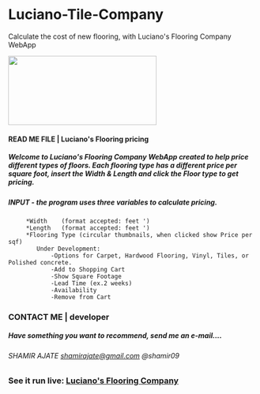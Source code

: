 # Luciano-Tile-Company
Calculate the cost of new flooring, with Luciano's Flooring Company WebApp

<div style="display: block; text-align="center";> <img src="http://shamirajate.com/lucianoFlooring/Luciano_Flooring.png" width="300" height="140"></div>

#### READ ME FILE  |  Luciano's Flooring pricing </style>

##### Welcome to Luciano's Flooring Company WebApp created to help price different types of floors. Each flooring type has a different price per square foot, insert the Width & Length and click the Floor type to get pricing. 

##### INPUT - the program uses three variables to calculate pricing.
		 *Width    (format accepted: feet ')
		 *Length   (format accepted: feet ')
		 *Flooring Type (circular thumbnails, when clicked show Price per sqf)
		    Under Development:
			    -Options for Carpet, Hardwood Flooring, Vinyl, Tiles, or Polished concrete.
			    -Add to Shopping Cart
			    -Show Square Footage
			    -Lead Time (ex.2 weeks)
			    -Availability
			    -Remove from Cart


### CONTACT ME    |     developer
##### Have something you want to recommend, send me an e-mail....

###### SHAMIR AJATE     shamirajate@gmail.com @shamir09

### See it run live:         [Luciano's Flooring Company](http://www.shamirajate.com/lucianoFlooring/index.html)
